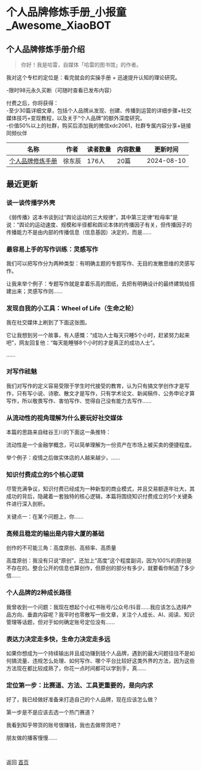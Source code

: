 # 个人品牌修炼手册_小报童_Awesome_XiaoBOT

## 个人品牌修炼手册介绍
> 你好！我是哈雷，自媒体「哈雷的图书馆」的作者。    
    
我对这个专栏的定位是：看完就会的实操手册 + 迅速提升认知的理论研究。    
    
-限时98元永久买断（可随时查看已发布内容）    
    
付费之后，你将获得：    
-至少30篇详细文章，包括个人品牌从发现、创建、传播到运营的详细步骤+社交媒体技巧+变现教程，以及关于“个人品牌”的额外深度研究。    
-价值50%以上的社群，购买后添加我的微信xdc2061，社群专属内容分享+链接同频伙伴  
  


|名称|作者|读者数量|内容数量|更新时间|
|---|---|---|---|---|
|[个人品牌修炼手册](https://xiaobot.net/p/Halley02?refer=9c3f1c95-a052-465a-9902-f6d75080262a)|徐东辰|176人|20篇|2024-08-10|

## 最近更新
### 谈一谈传播学外壳

《弱传播》这本书谈到过“舆论运动的三大规律”，其中第三定律“粒母率”是说：“舆论的运动速度、规模和半径都和舆论本体的传播因子有关，但传播因子的传播能力不是由内部的传播信息（信息基因）决定的，而是......

### 最容易上手的写作训练：灵感写作

我们可以把写作分为两种类型：有明确主题的专题写作、无目的发散思维的灵感写作。

让我来举个例子：专题写作就是拿着乐高的图纸，去把有明确设计的最终建筑给搭建出来；灵感写作则......

### 发现自我的小工具：Wheel of Life（生命之轮）

我在社交媒体上刷到了下面这张图。

它让我想到另一个故事，有人感慨：“成功人士每天只睡5个小时，赶紧努力起来吧”，网友回复他：“每天能睡够8个小时的才是真正的成功人士”。

......

### 对写作祛魅

我们对写作的定义容易受限于学生时代接受的教育，认为只有搞文学创作才是写作，只有写小说、诗歌、散文才是写作，只有学术论文、新闻稿件、公务申论才算写作，所以敬畏写作、害怕写作、觉得自己没有能力去写作......

### 从流动性的视角理解为什么要玩好社交媒体

本篇的思路来自硅谷王川的下面这一条推特：

流动性是一个金融学概念，可以简单理解为一份资产在市场上被买卖的便捷程度。

举个例子：疫情之后做实体店的人越来越少，......

### 知识付费成立的5个核心逻辑

尽管充满争议，知识付费已经成为一种新型的商业模式，并且交易额逐年壮大，其成功的背后，隐藏着一套独特的核心逻辑，本篇将围绕知识付费成立的5个关键条件进行深入剖析。

关键点一：在某个问题上，你......

### 高频且稳定的输出是内容大厦的基础

创作的不可能三角：高度原创、高频率、高质量

高度原创：我没有只说“原创”，还加上“高度”这个程度副词，因为100%的原创是不存在的。整合公开的信息也算创作，但原创的部分有多少，就要看你制造了多少信......

### 个人品牌的2种成长路径

我曾收到一个问题：我现在想起个小红书账号/公众号/抖音......我应该怎么选择产品方向、垂直内容呢？我平时也零散写一些文章，关注个人成长、AI、阅读、知识管理等话题，但对于如何确定账号定位没有......

### 表达力决定走多快，生命力决定走多远

如果你想成为一个持续输出并且成功赚到钱个人品牌，遇到的最大问题往往不是如何搞流量、违规怎么处理、如何写作、哪个平台比较好这类外界的方法，因为这些方法现在都比较成熟了，你花一点时间都可以学到手，真......

### 定位第一步：比赛道、方法、工具更重要的，是向内求

好了，我已经做好准备来打造自己的个人品牌，现在应该怎么做？

第一步是不是应该去选一个热门赛道？

我看到知乎带货的账号很赚钱，我也去做带货吧？

朋友做的播客慢慢......


<a href="https://github.com/Reno9527/awesome-xiaobot" style="color: white; text-decoration: none;">awesome-xiaobot</a>

返回 [首页](../README.md)
